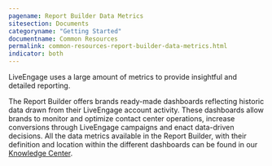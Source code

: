 ```yaml
---
pagename: Report Builder Data Metrics
sitesection: Documents
categoryname: "Getting Started"
documentname: Common Resources
permalink: common-resources-report-builder-data-metrics.html
indicator: both
---
```


LiveEngage uses a large amount of metrics to provide insightful and detailed reporting.

The Report Builder offers brands ready-made dashboards reflecting historic data drawn from their LiveEngage account activity. These dashboards allow brands to monitor and optimize contact center operations, increase conversions through LiveEngage campaigns and enact data-driven decisions. All the data metrics available in the Report Builder, with their definition and location within the different dashboards can be found in our [Knowledge Center](https://knowledge.liveperson.com/data-reporting-reporting-metrics.html).

